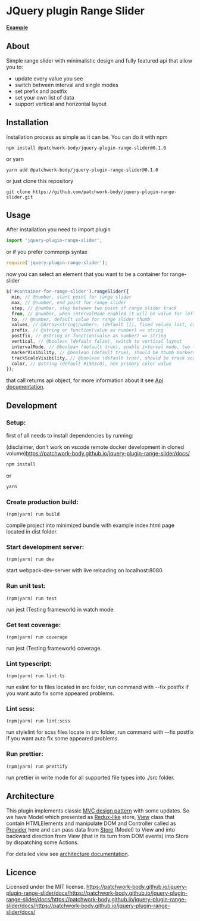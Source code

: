 # JQuery plugin Range Slider

**[Example](https://patchwork-body.github.io/jquery-plugin-range-slider)**

## About

Simple range slider with minimalistic design and fully featured api that allow you to:

- update every value you see
- switch between interval and single modes
- set prefix and postfix
- set your own list of data
- support vertical and horizontal layout

## Installation

Installation process as simple as it can be. You can do it with npm

`npm install @patchwork-body/jquery-plugin-range-slider@0.1.0`

or yarn

`yarn add @patchwork-body/jquery-plugin-range-slider@0.1.0`

or just clone this repository

`git clone https://github.com/patchwork-body/jquery-plugin-range-slider.git`

## Usage

After installation you need to import plugin

```javascript
import 'jquery-plugin-range-slider';
```

or if you prefer commonjs syntax

```javascript
require('jquery-plugin-range-slider');
```

now you can select an element that you want to be a container for range-slider

```javascript
$('#container-for-range-slider').rangeSlider({
  min, // @number, start point for range slider
  max, // @number, end point for range slider
  step, // @number, step between two point of range slider track
  from, // @number, when intervalMode enabled it will be value for left thumb else can be passed
  to, // @number, default value for range slider thumb
  values, // @Array<string|number>, (default []), fixed values list, can be passed
  prefix, // @string or function(value as number) => string
  postfix, // @string or function(value as number) => string
  vertical, // @boolean (default false), switch to vertical layout
  intervalMode, // @boolean (default true), enable interval mode, two thumbs will be displayed
  markerVisibility, // @boolean (default true), should be thumb markers displayed?
  trackScaleVisibility, // @boolean (default true), should be track scale displayed?
  color, // @string (default #1565c0), hex primary color value
});
```

that call returns api object, for more information about it see [Api documentation](https://patchwork-body.github.io/jquery-plugin-range-slider/docs/api.html).

## Development

### Setup:

first of all needs to install dependencies by running:

(disclaimer, don't work on vscode remote docker development in cloned volume)https://patchwork-body.github.io/jquery-plugin-range-slider/docs/

```bash
npm install
```

or

```bash
yarn
```

### Create production build:

`(npm|yarn) run build`

compile project into minimized bundle with example index.html page located in dist folder.

### Start development server:

`(npm|yarn) run dev`

start webpack-dev-server with live reloading on localhost:8080.

### Run unit test:

`(npm|yarn) run test`

run jest (Testing framework) in watch mode.

### Get test coverage:

`(npm|yarn) run coverage`

run jest (Testing framework) coverage.

### Lint typescript:

`(npm|yarn) run lint:ts`

run eslint for ts files located in src folder, run command with --fix postfix if you want auto fix some appeared problems.

### Lint scss:

`(npm|yarn) run lint:scss`

run stylelint for scss files locate in src folder, run command with --fix postfix if you want auto fix some appeared problems.

### Run prettier:

`(npm|yarn) run prettify`

run prettier in write mode for all supported file types into ./src folder.

## Architecture

This plugin implements classic [MVC design pattern](https://www.geeksforgeeks.org/mvc-design-pattern/) with some updates. So we have Model which presented as [Redux-like](https://redux.js.org/introduction/getting-started) store, [View](https://patchwork-body.github.io/jquery-plugin-range-slider/docs/view.html) class that contain HTMLElements and manipulate DOM and Controller called as [Provider](https://patchwork-body.github.io/jquery-plugin-range-slider/docs/provider.html) here and can pass data from [Store](https://patchwork-body.github.io/jquery-plugin-range-slider/docs/store.html) (Model) to View and into backward direction from View (that in its turn from DOM events) into Store by dispatching some Actions.

For detailed view see [architecture documentation](https://patchwork-body.github.io/jquery-plugin-range-slider/docs/architecture.html).

## Licence

Licensed under the MIT license.
https://patchwork-body.github.io/jquery-plugin-range-slider/docs/https://patchwork-body.github.io/jquery-plugin-range-slider/docs/https://patchwork-body.github.io/jquery-plugin-range-slider/docs/https://patchwork-body.github.io/jquery-plugin-range-slider/docs/
